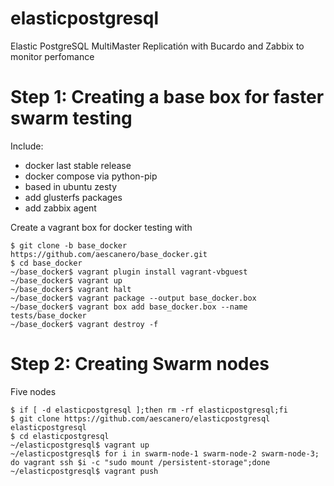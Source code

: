 # elasticpostgresql
Elastic PostgreSQL MultiMaster Replicatión with Bucardo and Zabbix to monitor perfomance


Step 1: Creating a base box for faster swarm testing
======================================================
Include:
- docker last stable release
- docker compose via python-pip
- based in ubuntu zesty
- add glusterfs packages
- add zabbix agent

Create a vagrant box for docker testing with

```
$ git clone -b base_docker https://github.com/aescanero/base_docker.git
$ cd base_docker
~/base_docker$ vagrant plugin install vagrant-vbguest
~/base_docker$ vagrant up
~/base_docker$ vagrant halt
~/base_docker$ vagrant package --output base_docker.box
~/base_docker$ vagrant box add base_docker.box --name tests/base_docker
~/base_docker$ vagrant destroy -f
```

Step 2: Creating Swarm nodes
======================================================
Five nodes 


```
$ if [ -d elasticpostgresql ];then rm -rf elasticpostgresql;fi
$ git clone https://github.com/aescanero/elasticpostgresql elasticpostgresql
$ cd elasticpostgresql
~/elasticpostgresql$ vagrant up
~/elasticpostgresql$ for i in swarm-node-1 swarm-node-2 swarm-node-3; do vagrant ssh $i -c "sudo mount /persistent-storage";done
~/elasticpostgresql$ vagrant push
```

